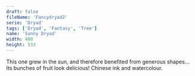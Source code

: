 ```yaml
---
draft: false
fileName: 'Fancydryad2'
serie: 'Dryad'
tags: ['Dryad', 'Fantasy', 'Tree']
name: 'Sunny Dryad'
width: 400
height: 533
---
```


This one grew in the sun, and therefore benefited from generous shapes... Its bunches of fruit look delicious! Chinese ink and watercolour.
